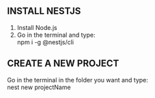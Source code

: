 ## INSTALL NESTJS
1) Install Node.js
2) Go in the terminal and type: <br>npm i -g @nestjs/cli

## CREATE A NEW PROJECT
Go in the terminal in the folder you want and type: <br>
nest new projectName